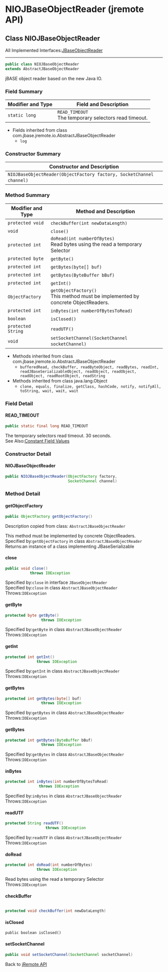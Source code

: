 # NIOJBaseObjectReader (jremote API)

<PageHeader />

## Class NIOJBaseObjectReader

All Implemented Interfaces:[JBaseObjectReader](./../jbaseobjectreader-(jremote-api) "interface in com.jbase.jremote.io")
* * *

```java
public class NIOJBaseObjectReader
extends AbstractJBaseObjectReader
```

jBASE object reader based on the new Java IO.

### Field Summary

| Modifier and Type | Field and Description |
| --- | --- |
| `static long` | `READ_TIMEOUT`<br>The temporary selectors read timeout. |

- Fields inherited from class com.jbase.jremote.io.AbstractJBaseObjectReader
  - `log`

### Constructor Summary

| Constructor and Description |
| --- |
| `NIOJBaseObjectReader(ObjectFactory factory, SocketChannel channel)`  |

### Method Summary

| Modifier and Type | Method and Description |
| --- | --- |
| `protected void` | `checkBuffer(int newDataLength)`  |
| `void` | `close()`  |
| `protected int` | `doRead(int numberOfBytes)`<br>Read bytes using the read a temporary Selector |
| `protected byte` | `getByte()`  |
| `protected int` | `getBytes(byte[] buf)`  |
| `protected int` | `getBytes(ByteBuffer bBuf)`  |
| `protected int` | `getInt()`  |
| `ObjectFactory` | `getObjectFactory()`<br>This method must be implemented by concrete ObjectReaders. |
| `protected int` | `inBytes(int numberOfBytesToRead)`  |
| `boolean` | `isClosed()`  |
| `protected String` | `readUTF()`  |
| `void` | `setSocketChannel(SocketChannel socketChannel)`  |

- Methods inherited from class com.jbase.jremote.io.AbstractJBaseObjectReader
  - `bufferedRead, checkBuffer, readByteObject, readBytes, readInt, readJBaseSerializableObject, readObject, readObject, readObject, readRootObject, readString`
- Methods inherited from class java.lang.Object
  - `clone, equals, finalize, getClass, hashCode, notify, notifyAll, toString, wait, wait, wait`

### Field Detail

#### READ\_TIMEOUT

```java
public static final long READ_TIMEOUT
```

The temporary selectors read timeout. 30 seconds.  
See Also:[Constant Field Values](./../../constant-field-values)

### Constructor Detail

#### NIOJBaseObjectReader

```java
public NIOJBaseObjectReader(ObjectFactory factory,
                            SocketChannel channel)
```

### Method Detail

#### getObjectFactory

```java
public ObjectFactory getObjectFactory()
```

Description copied from class: `AbstractJBaseObjectReader`

This method must be implemented by concrete ObjectReaders.  
Specified by:`getObjectFactory` in class `AbstractJBaseObjectReader`  
Returns:an instance of a class implementing JBaseSerializable

#### close

```java
public void close()
           throws IOException
```

Specified by:`close` in interface `JBaseObjectReader`  
Specified by:`close` in class `AbstractJBaseObjectReader`  
Throws:`IOException`

#### getByte

```java
protected byte getByte()
                throws IOException
```

Specified by:`getByte` in class `AbstractJBaseObjectReader`  
Throws:`IOException`

#### getInt

```java
protected int getInt()
              throws IOException
```
Specified by:`getInt` in class `AbstractJBaseObjectReader`  
Throws:`IOException`

#### getBytes

```java
protected int getBytes(byte[] buf)
                throws IOException
```

Specified by:`getBytes` in class `AbstractJBaseObjectReader`  
Throws:`IOException`

#### getBytes

```java
protected int getBytes(ByteBuffer bBuf)
                throws IOException
```

Specified by:`getBytes` in class `AbstractJBaseObjectReader`  
Throws:`IOException`

#### inBytes

```java
protected int inBytes(int numberOfBytesToRead)
               throws IOException
```
Specified by:`inBytes` in class `AbstractJBaseObjectReader`  
Throws:`IOException`

#### readUTF

```java
protected String readUTF()
                  throws IOException
```

Specified by:`readUTF` in class `AbstractJBaseObjectReader`  
Throws:`IOException`

#### doRead

```java
protected int doRead(int numberOfBytes)
              throws IOException
```

Read bytes using the read a temporary Selector  
Throws:`IOException`

#### checkBuffer

```java

protected void checkBuffer(int newDataLength)
```

#### isClosed

```
public boolean isClosed()
```

#### setSocketChannel

```java
public void setSocketChannel(SocketChannel socketChannel)
```

Back to [jRemote API](./../../README.md)
  
<PageFooter />

